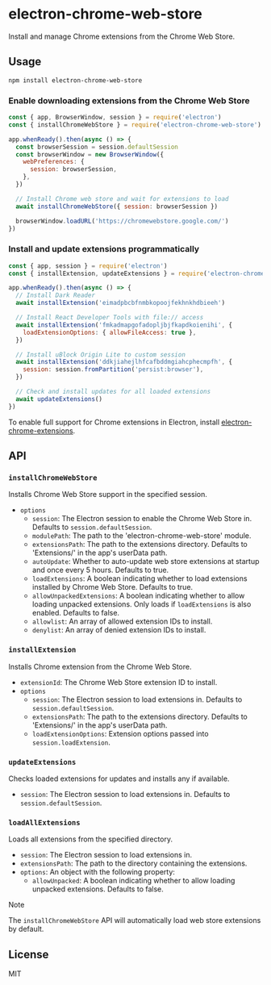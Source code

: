 # electron-chrome-web-store

Install and manage Chrome extensions from the Chrome Web Store.

## Usage

```
npm install electron-chrome-web-store
```

### Enable downloading extensions from the Chrome Web Store

```js
const { app, BrowserWindow, session } = require('electron')
const { installChromeWebStore } = require('electron-chrome-web-store')

app.whenReady().then(async () => {
  const browserSession = session.defaultSession
  const browserWindow = new BrowserWindow({
    webPreferences: {
      session: browserSession,
    },
  })

  // Install Chrome web store and wait for extensions to load
  await installChromeWebStore({ session: browserSession })

  browserWindow.loadURL('https://chromewebstore.google.com/')
})
```

### Install and update extensions programmatically

```js
const { app, session } = require('electron')
const { installExtension, updateExtensions } = require('electron-chrome-web-store')

app.whenReady().then(async () => {
  // Install Dark Reader
  await installExtension('eimadpbcbfnmbkopoojfekhnkhdbieeh')

  // Install React Developer Tools with file:// access
  await installExtension('fmkadmapgofadopljbjfkapdkoienihi', {
    loadExtensionOptions: { allowFileAccess: true },
  })

  // Install uBlock Origin Lite to custom session
  await installExtension('ddkjiahejlhfcafbddmgiahcphecmpfh', {
    session: session.fromPartition('persist:browser'),
  })

  // Check and install updates for all loaded extensions
  await updateExtensions()
})
```

To enable full support for Chrome extensions in Electron, install [electron-chrome-extensions](https://www.npmjs.com/package/electron-chrome-extensions).

## API

### `installChromeWebStore`

Installs Chrome Web Store support in the specified session.

- `options`
  - `session`: The Electron session to enable the Chrome Web Store in. Defaults to `session.defaultSession`.
  - `modulePath`: The path to the 'electron-chrome-web-store' module.
  - `extensionsPath`: The path to the extensions directory. Defaults to 'Extensions/' in the app's userData path.
  - `autoUpdate`: Whether to auto-update web store extensions at startup and once every 5 hours. Defaults to true.
  - `loadExtensions`: A boolean indicating whether to load extensions installed by Chrome Web Store. Defaults to true.
  - `allowUnpackedExtensions`: A boolean indicating whether to allow loading unpacked extensions. Only loads if `loadExtensions` is also enabled. Defaults to false.
  - `allowlist`: An array of allowed extension IDs to install.
  - `denylist`: An array of denied extension IDs to install.

### `installExtension`

Installs Chrome extension from the Chrome Web Store.

- `extensionId`: The Chrome Web Store extension ID to install.
- `options`
  - `session`: The Electron session to load extensions in. Defaults to `session.defaultSession`.
  - `extensionsPath`: The path to the extensions directory. Defaults to 'Extensions/' in the app's userData path.
  - `loadExtensionOptions`: Extension options passed into `session.loadExtension`.

### `updateExtensions`

Checks loaded extensions for updates and installs any if available.

- `session`: The Electron session to load extensions in. Defaults to `session.defaultSession`.

### `loadAllExtensions`

Loads all extensions from the specified directory.

- `session`: The Electron session to load extensions in.
- `extensionsPath`: The path to the directory containing the extensions.
- `options`: An object with the following property:
  - `allowUnpacked`: A boolean indicating whether to allow loading unpacked extensions. Defaults to false.

> [!NOTE]
> The `installChromeWebStore` API will automatically load web store extensions by default.

## License

MIT
